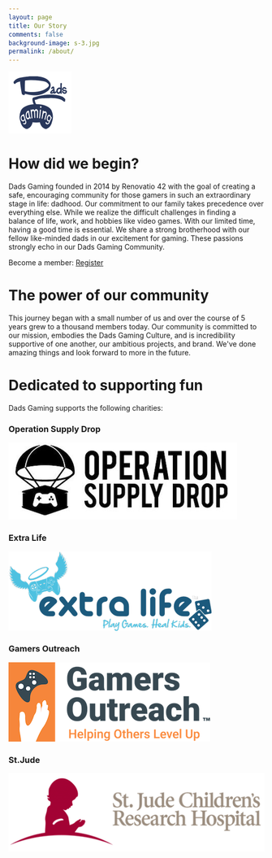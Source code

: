 ```yaml
---
layout: page
title: Our Story
comments: false
background-image: s-3.jpg
permalink: /about/
---
```


<img src="/img/logo.png">

<h1>How did we begin?</h1>

Dads Gaming founded in 2014 by Renovatio 42 with the goal of creating a safe, encouraging community for those gamers in such an extraordinary stage in life: dadhood. Our commitment to our family takes precedence over everything else. While we realize the difficult challenges in finding a balance of life, work, and hobbies like video games. With our limited time, having a good time is essential. We share a strong brotherhood with our fellow like-minded dads in our excitement for gaming. These passions strongly echo in our Dads Gaming Community. 

Become a member: <a target="_blank" href="http://dadsgaming.com/register/">Register</a>

<h1>The power of our community</h1>

This journey began with a small number of us and over the course of 5 years grew to a thousand members today. Our community is committed to our mission, embodies the Dads Gaming Culture, and is incredibility supportive of one another, our ambitious projects, and brand. We've done amazing things and look forward to more in the future. 

<h1>Dedicated to supporting fun</h1>

Dads Gaming supports the following charities:

<h3>Operation Supply Drop</h3>
<img src="/img/charity/operation-supply-drop.png">

<h3>Extra Life</h3>
<img src="/img/charity/extra-life.png">

<h3>Gamers Outreach</h3>
<img src="/img/charity/gamers-outreach.png">

<h3>St.Jude</h3>
<img src="/img/charity/st-jude.png">
